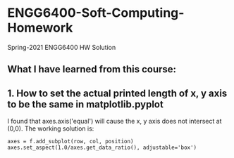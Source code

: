 # ENGG6400-Soft-Computing-Homework
Spring-2021 ENGG6400 HW Solution

## What I have learned from this course:
## 1. How to set the actual printed length of x, y axis to be the same in matplotlib.pyplot
I found that axes.axis('equal') will cause the x, y axis does not intersect at (0,0).
The working solution is:

```python3
axes = f.add_subplot(row, col, position)
axes.set_aspect(1.0/axes.get_data_ratio(), adjustable='box')
```
